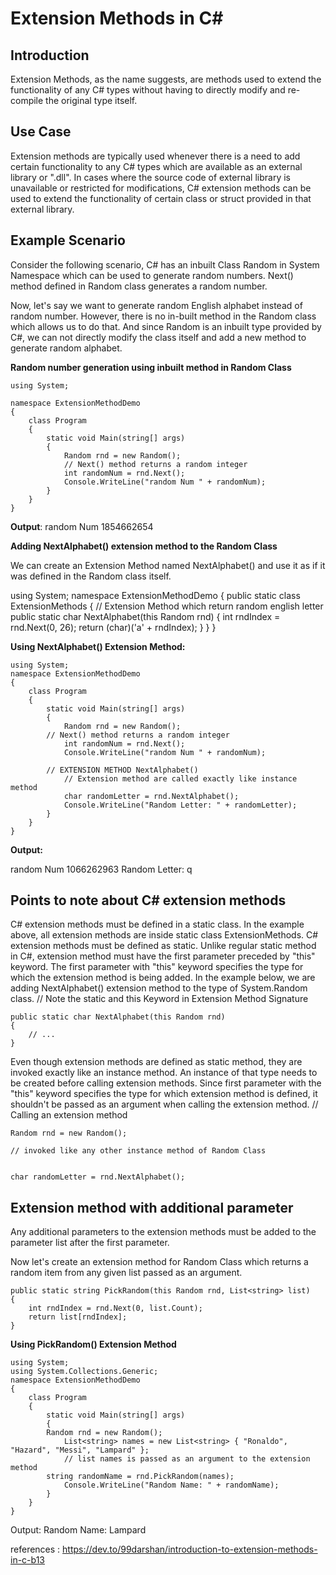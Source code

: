 # Extension Methods in C#
## Introduction
 Extension Methods, as the name suggests, are methods used to extend the functionality of any C# types without having to directly modify and re-compile the original type itself.

## Use Case
Extension methods are typically used whenever there is a need to add certain functionality to any C# types which are available as an external library or ".dll". In cases where the source code of external library is unavailable or restricted for modifications, C# extension methods can be used to extend the functionality of certain class or struct provided in that external library.

## Example Scenario
Consider the following scenario, C# has an inbuilt Class Random in System Namespace which can be used to generate random numbers. Next() method defined in Random class generates a random number.

Now, let's say we want to generate random English alphabet instead of random number. However, there is no in-built method in the Random class which allows us to do that. And since Random is an inbuilt type provided by C#, we can not directly modify the class itself and add a new method to generate random alphabet.

**Random number generation using inbuilt method in Random Class**

    using System;  

    namespace ExtensionMethodDemo  
    {  
        class Program  
        {  
            static void Main(string[] args)  
            {       
                Random rnd = new Random();
                // Next() method returns a random integer
                int randomNum = rnd.Next(); 
                Console.WriteLine("random Num " + randomNum);
            }
        }
    }
    
**Output**: random Num 1854662654

**Adding NextAlphabet() extension method to the Random Class**

We can create an Extension Method named NextAlphabet() and use it as if it was defined in the Random class itself.

  using System;
  namespace ExtensionMethodDemo
  {
     public static class ExtensionMethods
     {
        // Extension Method which return random english letter
        public static char NextAlphabet(this Random rnd)
        {
           int rndIndex = rnd.Next(0, 26);
           return (char)('a' + rndIndex);
        }
      }
  }


**Using NextAlphabet() Extension Method:**

    using System; 
    namespace ExtensionMethodDemo
    {
        class Program
        {
            static void Main(string[] args)
            {   
                Random rnd = new Random();
            // Next() method returns a random integer
                int randomNum = rnd.Next(); 
                Console.WriteLine("random Num " + randomNum);

            // EXTENSION METHOD NextAlphabet()
                // Extension method are called exactly like instance method
                char randomLetter = rnd.NextAlphabet();
                Console.WriteLine("Random Letter: " + randomLetter);
            }
        }
    }
    
**Output:**

random Num 1066262963
Random Letter: q


## Points to note about C# extension methods
C# extension methods must be defined in a static class. In the example above, all extension methods are inside static class ExtensionMethods.
C# extension methods must be defined as static.
Unlike regular static method in C#, extension method must have the first parameter preceded by "this" keyword. The first parameter with "this" keyword specifies the type for which the extension method is being added. In the example below, we are adding NextAlphabet() extension method to the type of System.Random class.
    // Note the static and this Keyword in Extension Method Signature
    
    public static char NextAlphabet(this Random rnd)
    {
        // ...
    }
    
Even though extension methods are defined as static method, they are invoked exactly like an instance method. An instance of that type needs to be created before calling extension methods. Since first parameter with the "this" keyword specifies the type for which extension method is defined, it shouldn't be passed as an argument when calling the extension method.
    // Calling an extension method
    
    Random rnd = new Random();
    
    // invoked like any other instance method of Random Class
    
    
    char randomLetter = rnd.NextAlphabet();
    
## Extension method with additional parameter
Any additional parameters to the extension methods must be added to the parameter list after the first parameter.

Now let's create an extension method for Random Class which returns a random item from any given list passed as an argument.

    public static string PickRandom(this Random rnd, List<string> list)
    {
        int rndIndex = rnd.Next(0, list.Count);
        return list[rndIndex];
    }
    
**Using PickRandom() Extension Method**

    using System;
    using System.Collections.Generic;
    namespace ExtensionMethodDemo
    {
        class Program
        {
            static void Main(string[] args)
            {   
            Random rnd = new Random();
                List<string> names = new List<string> { "Ronaldo", "Hazard", "Messi", "Lampard" };
                // list names is passed as an argument to the extension method
            string randomName = rnd.PickRandom(names);
                Console.WriteLine("Random Name: " + randomName);
            }
        }
    }
Output: Random Name: Lampard



references : https://dev.to/99darshan/introduction-to-extension-methods-in-c-b13 
